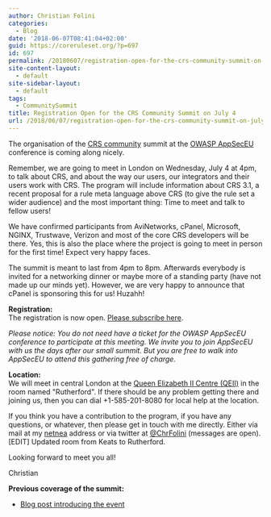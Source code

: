 ```yaml
---
author: Christian Folini
categories:
  - Blog
date: '2018-06-07T08:41:04+02:00'
guid: https://coreruleset.org/?p=697
id: 697
permalink: /20180607/registration-open-for-the-crs-community-summit-on-july-4/
site-content-layout:
  - default
site-sidebar-layout:
  - default
tags:
  - CommunitySummit
title: Registration Open for the CRS Community Summit on July 4
url: /2018/06/07/registration-open-for-the-crs-community-summit-on-july-4/
---
```



The organisation of the [CRS community](https://coreruleset.org/20180320/save-the-date-crs-community-summit-on-july-4-2018/) summit at the [OWASP AppSecEU](https://2018.appsec.eu/) conference is coming along nicely.

Remember, we are going to meet in London on Wednesday, July 4 at 4pm, to talk about CRS, and about the way our users, our integrators and their users work with CRS. The program will include information about CRS 3.1, a recent proposal for a rule meta language above CRS (to give the rule set a wider audience) and the most important thing: Time to meet and talk to fellow users!

We have confirmed participants from AviNetworks, cPanel, Microsoft, NGINX, Trustwave, Verizon and most of the core CRS developers will be there. Yes, this is also the place where the project is going to meet in person for the first time! Expect very happy faces.

The summit is meant to last from 4pm to 8pm. Afterwards everybody is invited for a networking dinner or maybe more of a standing party (have not made up our minds yet). However, we are very happy to announce that cPanel is sponsoring this for us! Huzahh!

**Registration:**  
The registration is now open. [Please subscribe here](https://appseceurope2018a.sched.com/event/ExsQ/modsec-crs-community-summit).

*Please notice: You do not need have a ticket for the OWASP AppSecEU conference to participate at this meeting. We invite you to join AppSecEU with us the days after our small summit. But you are free to walk into AppSecEU to attend this gathering free of charge.*

**Location:**  
We will meet in central London at the [Queen Elizabeth II Centre (QEII)](https://qeiicentre.london) in the room named "Rutherford". If there should be any problem getting there and joining us, then you can dial +1-585-201-8080 for local help at the location.

If you think you have a contribution to the program, if you have any questions, or whatever, then please get in touch with me directly. Either via mail at my [netnea](https://www.netnea.com) address or via twitter at [@ChrFolini](https://twitter.com/ChrFolini) (messages are open).  
\[EDIT\] Updated room from Keats to Rutherford.

Looking forward to meet you all!

Christian

**Previous coverage of the summit:**

- [Blog post introducing the event](https://coreruleset.org/20180320/save-the-date-crs-community-summit-on-july-4-2018/)